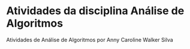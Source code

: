 # Atividades da disciplina Análise de Algoritmos
Atividades de Análise de Algoritmos por Anny Caroline Walker Silva

